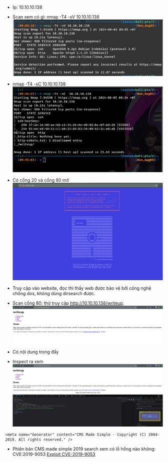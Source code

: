- Ip: 10.10.10.138
- Scan xem có gì: nmap -T4 -sV 10.10.10.138
![Image 1](image/image1.png)

- nmap -T4 -sC  10.10.10.138
![Image 2](image/image2.png)

- Có cổng 20 và cổng 80 mở 
![Image 3](image/image3.png)

- Truy cập vào website, đọc thì thấy web được bảo vệ bởi công nghệ chống dos, không dùng dirsearch được. 
- Scan cổng 80: thử truy cập http://10.10.10.138/writeup.
![Image 4](image/image4.png)
- Có nội dung trong đấy 
- Inspect ra xem 
![Image 5](image/image5.png)
```
<meta name="Generator" content="CMS Made Simple - Copyright (C) 2004-2019. All rights reserved." />
```
- Phiên bản CMS made simple 2019 search xem có lỗ hổng nào không: CVE:2019-9053
<a href="https://www.exploit-db.com/exploits/46635">Exploit  CVE-2019-9053</a>